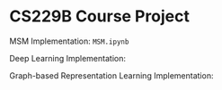 # CS229B Course Project

MSM Implementation: ```MSM.ipynb```

Deep Learning Implementation:

Graph-based Representation Learning Implementation:

